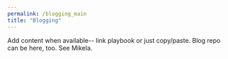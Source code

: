 ```yaml
---
permalink: /blogging_main
title: "Blogging"
---
```


Add content when available-- link playbook or just copy/paste. Blog repo can be here, too. See Mikela.
